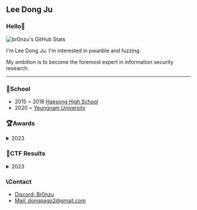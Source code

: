 ## Lee Dong Ju
### Hello👋
![br0nzu's GitHub Stats](https://github-readme-stats.vercel.app/api?username=br0nzu&hide=contribs,prs&theme=buefy)

I'm Lee Dong Ju. I'm interested in pwanble and fuzzing.

My ambition is to become the foremost expert in information security research.

---

### 🏫School
* 2015 ~ 2018 [Haesong High School](https://haeseong-h.gne.go.kr/haeseong-h/main.do)
* 2020 ~ [Yeungnam University](https://www.yu.ac.kr/main/index.do)

### 🏆Awards
<details> <summary> 2023</summary>

* 지식재산 문제해결학습(IP:PBL) 장려상 
</details>


### 🚩CTF Results
<details> <summary> 2023</summary>

* The 27th Hacking Camp CTF 1st(Team: 어디에도)
</details>

### 📞Contact
* <a href="https://www.discord.com/users/992834301752262656">Discord: Br0nzu</a><br>
* <a href="mailto:dongpago2@gmail.com">Mail: dongpago2@gmail.com</a>

